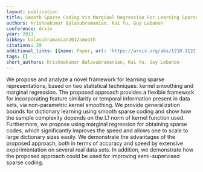 ```yaml
---
layout: publication
title: Smooth Sparse Coding Via Marginal Regression For Learning Sparse Representations
authors: Krishnakumar Balasubramanian, Kai Yu, Guy Lebanon
conference: Arxiv
year: 2013
bibkey: balasubramanian2012smooth
citations: 29
additional_links: [{name: Paper, url: 'https://arxiv.org/abs/1210.1121'}]
tags: []
short_authors: Krishnakumar Balasubramanian, Kai Yu, Guy Lebanon
---
```

We propose and analyze a novel framework for learning sparse representations,
based on two statistical techniques: kernel smoothing and marginal regression.
The proposed approach provides a flexible framework for incorporating feature
similarity or temporal information present in data sets, via non-parametric
kernel smoothing. We provide generalization bounds for dictionary learning
using smooth sparse coding and show how the sample complexity depends on the L1
norm of kernel function used. Furthermore, we propose using marginal regression
for obtaining sparse codes, which significantly improves the speed and allows
one to scale to large dictionary sizes easily. We demonstrate the advantages of
the proposed approach, both in terms of accuracy and speed by extensive
experimentation on several real data sets. In addition, we demonstrate how the
proposed approach could be used for improving semi-supervised sparse coding.